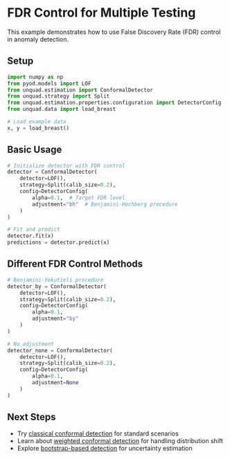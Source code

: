 # FDR Control for Multiple Testing

This example demonstrates how to use False Discovery Rate (FDR) control in anomaly detection.

## Setup

```python
import numpy as np
from pyod.models import LOF
from unquad.estimation import ConformalDetector
from unquad.strategy import Split
from unquad.estimation.properties.configuration import DetectorConfig
from unquad.data import load_breast

# Load example data
x, y = load_breast()
```

## Basic Usage

```python
# Initialize detector with FDR control
detector = ConformalDetector(
    detector=LOF(),
    strategy=Split(calib_size=0.2),
    config=DetectorConfig(
        alpha=0.1,  # Target FDR level
        adjustment="bh"  # Benjamini-Hochberg procedure
    )
)

# Fit and predict
detector.fit(x)
predictions = detector.predict(x)
```

## Different FDR Control Methods

```python
# Benjamini-Yekutieli procedure
detector_by = ConformalDetector(
    detector=LOF(),
    strategy=Split(calib_size=0.2),
    config=DetectorConfig(
        alpha=0.1,
        adjustment="by"
    )
)

# No adjustment
detector_none = ConformalDetector(
    detector=LOF(),
    strategy=Split(calib_size=0.2),
    config=DetectorConfig(
        alpha=0.1,
        adjustment=None
    )
)
```

## Next Steps

- Try [classical conformal detection](classical_conformal.md) for standard scenarios
- Learn about [weighted conformal detection](weighted_conformal.md) for handling distribution shift
- Explore [bootstrap-based detection](bootstrap_conformal.md) for uncertainty estimation 